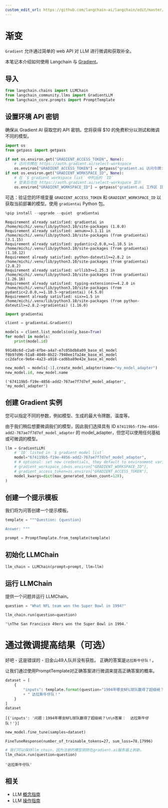 ```yaml
---
custom_edit_url: https://github.com/langchain-ai/langchain/edit/master/docs/docs/integrations/llms/gradient.ipynb
---
```


# 渐变

`Gradient` 允许通过简单的 web API 对 LLM 进行微调和获取补全。

本笔记本介绍如何使用 Langchain 与 [Gradient](https://gradient.ai/)。

## 导入


```python
from langchain.chains import LLMChain
from langchain_community.llms import GradientLLM
from langchain_core.prompts import PromptTemplate
```

## 设置环境 API 密钥
确保从 Gradient AI 获取您的 API 密钥。您将获得 $10 的免费积分以测试和微调不同的模型。

```python
import os
from getpass import getpass

if not os.environ.get("GRADIENT_ACCESS_TOKEN", None):
    # 访问令牌在 https://auth.gradient.ai/select-workspace
    os.environ["GRADIENT_ACCESS_TOKEN"] = getpass("gradient.ai 访问令牌:")
if not os.environ.get("GRADIENT_WORKSPACE_ID", None):
    # 在 `$ gradient workspace list` 中列出的 `ID`
    # 登录后也在 https://auth.gradient.ai/select-workspace 显示
    os.environ["GRADIENT_WORKSPACE_ID"] = getpass("gradient.ai 工作区 ID:")
```

可选：验证您的环境变量 ```GRADIENT_ACCESS_TOKEN``` 和 ```GRADIENT_WORKSPACE_ID``` 以获取当前部署的模型。使用 `gradientai` Python 包。

```python
%pip install --upgrade --quiet  gradientai
```
```output
Requirement already satisfied: gradientai in /home/michi/.venv/lib/python3.10/site-packages (1.0.0)
Requirement already satisfied: aenum>=3.1.11 in /home/michi/.venv/lib/python3.10/site-packages (from gradientai) (3.1.15)
Requirement already satisfied: pydantic<2.0.0,>=1.10.5 in /home/michi/.venv/lib/python3.10/site-packages (from gradientai) (1.10.12)
Requirement already satisfied: python-dateutil>=2.8.2 in /home/michi/.venv/lib/python3.10/site-packages (from gradientai) (2.8.2)
Requirement already satisfied: urllib3>=1.25.3 in /home/michi/.venv/lib/python3.10/site-packages (from gradientai) (1.26.16)
Requirement already satisfied: typing-extensions>=4.2.0 in /home/michi/.venv/lib/python3.10/site-packages (from pydantic<2.0.0,>=1.10.5->gradientai) (4.5.0)
Requirement already satisfied: six>=1.5 in /home/michi/.venv/lib/python3.10/site-packages (from python-dateutil>=2.8.2->gradientai) (1.16.0)
```

```python
import gradientai

client = gradientai.Gradient()

models = client.list_models(only_base=True)
for model in models:
    print(model.id)
```
```output
99148c6d-c2a0-4fbe-a4a7-e7c05bdb8a09_base_ml_model
f0b97d96-51a8-4040-8b22-7940ee1fa24e_base_ml_model
cc2dafce-9e6e-4a23-a918-cad6ba89e42e_base_ml_model
```

```python
new_model = models[-1].create_model_adapter(name="my_model_adapter")
new_model.id, new_model.name
```

```output
('674119b5-f19e-4856-add2-767ae7f7d7ef_model_adapter', 'my_model_adapter')
```

## 创建 Gradient 实例
您可以指定不同的参数，例如模型、生成的最大令牌数、温度等。

由于我们稍后想要微调我们的模型，因此我们选择具有 ID `674119b5-f19e-4856-add2-767ae7f7d7ef_model_adapter` 的 model_adapter，但您可以使用任何基础或可微调的模型。

```python
llm = GradientLLM(
    # `ID` listed in `$ gradient model list`
    model="674119b5-f19e-4856-add2-767ae7f7d7ef_model_adapter",
    # # optional: set new credentials, they default to environment variables
    # gradient_workspace_id=os.environ["GRADIENT_WORKSPACE_ID"],
    # gradient_access_token=os.environ["GRADIENT_ACCESS_TOKEN"],
    model_kwargs=dict(max_generated_token_count=128),
)
```

## 创建一个提示模板
我们将为问答创建一个提示模板。

```python
template = """Question: {question}

Answer: """

prompt = PromptTemplate.from_template(template)
```

## 初始化 LLMChain


```python
llm_chain = LLMChain(prompt=prompt, llm=llm)
```

## 运行 LLMChain
提供一个问题并运行 LLMChain。

```python
question = "What NFL team won the Super Bowl in 1994?"

llm_chain.run(question=question)
```

```output
'\nThe San Francisco 49ers won the Super Bowl in 1994.'
```

# 通过微调提高结果（可选）
好吧 - 这是错误的 - 旧金山49人队并没有获胜。
正确的答案是`达拉斯牛仔队！`。

让我们通过使用PromptTemplate对正确答案进行微调来提高正确答案的概率。


```python
dataset = [
    {
        "inputs": template.format(question="1994年哪支NFL球队赢得了超级碗？")
        + " 达拉斯牛仔队！"
    }
]
dataset
```



```output
[{'inputs': '问题：1994年哪支NFL球队赢得了超级碗？\n\n答案：  达拉斯牛仔队！'}]
```



```python
new_model.fine_tune(samples=dataset)
```



```output
FineTuneResponse(number_of_trainable_tokens=27, sum_loss=78.17996)
```



```python
# 我们可以保持llm_chain，因为注册的模型刚刚在gradient.ai服务器上刷新。
llm_chain.run(question=question)
```



```output
'达拉斯牛仔队'
```

## 相关

- LLM [概念指南](/docs/concepts/#llms)
- LLM [操作指南](/docs/how_to/#llms)